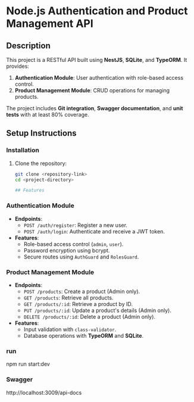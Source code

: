 # Node.js Authentication and Product Management API

## Description

This project is a RESTful API built using **NestJS**, **SQLite**, and **TypeORM**. It provides:

1. **Authentication Module**: User authentication with role-based access control.
2. **Product Management Module**: CRUD operations for managing products.

The project includes **Git integration**, **Swagger documentation**, and **unit tests** with at least 80% coverage.

## Setup Instructions

### Installation

1. Clone the repository:

   ```bash
   git clone <repository-link>
   cd <project-directory>

   ## Features
   ```

### Authentication Module

- **Endpoints**:
  - `POST /auth/register`: Register a new user.
  - `POST /auth/login`: Authenticate and receive a JWT token.
- **Features**:
  - Role-based access control (`admin`, `user`).
  - Password encryption using bcrypt.
  - Secure routes using `AuthGuard` and `RolesGuard`.

### Product Management Module

- **Endpoints**:
  - `POST /products`: Create a product (Admin only).
  - `GET /products`: Retrieve all products.
  - `GET /products/:id`: Retrieve a product by ID.
  - `PUT /products/:id`: Update a product's details (Admin only).
  - `DELETE /products/:id`: Delete a product (Admin only).
- **Features**:
  - Input validation with `class-validator`.
  - Database operations with **TypeORM** and **SQLite**.

### run

npm run start:dev

### Swagger

http://localhost:3009/api-docs
